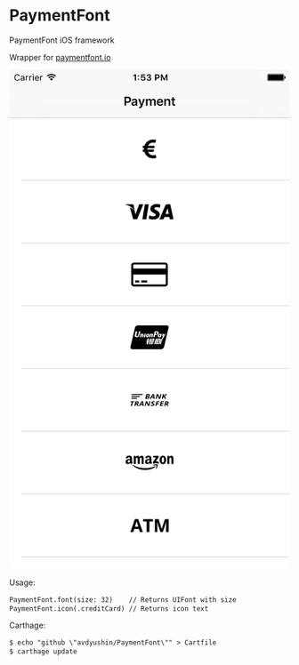 # PaymentFont
PaymentFont iOS framework

Wrapper for [paymentfont.io](http://paymentfont.io)

![image](demo@2x.png)

Usage:

	PaymentFont.font(size: 32)    // Returns UIFont with size
	PaymentFont.icon(.creditCard) // Returns icon text

Carthage:

	$ echo "github \"avdyushin/PaymentFont\"" > Cartfile
	$ carthage update
